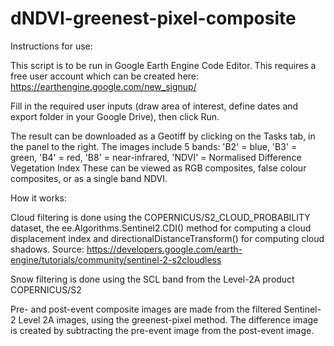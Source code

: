 # dNDVI-greenest-pixel-composite

Instructions for use:

This script is to be run in Google Earth Engine Code Editor. 
This requires a free user account which can be created here: https://earthengine.google.com/new_signup/ 

Fill in the required user inputs (draw area of interest, define dates and export folder in your Google Drive), then click Run.

The result can be downloaded as a Geotiff by clicking on the Tasks tab, in the panel to the right. 
The images include 5 bands: 'B2' = blue, 'B3' = green, 'B4' = red, 'B8' = near-infrared, 'NDVI' = Normalised Difference Vegetation Index
These can be viewed as RGB composites, false colour composites, or as a single band NDVI. 

How it works:

Cloud filtering is done using the COPERNICUS/S2_CLOUD_PROBABILITY dataset, 
the ee.Algorithms.Sentinel2.CDI() method for computing a cloud displacement index 
and directionalDistanceTransform() for computing cloud shadows.
Source: https://developers.google.com/earth-engine/tutorials/community/sentinel-2-s2cloudless 

Snow filtering is done using the SCL band from the Level-2A product COPERNICUS/S2

Pre- and post-event composite images are made from the filtered Sentinel-2 Level 2A images, using the greenest-pixel method. 
The difference image is created by subtracting the pre-event image from the post-event image. 
